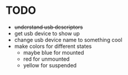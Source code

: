# TODO

+ ~~understand usb descriptors~~
+ get usb device to show up
+ change usb device name to something cool
+ make colors for different states 
    + maybe blue for mounted
    + red for unmounted 
    + yellow for suspended
